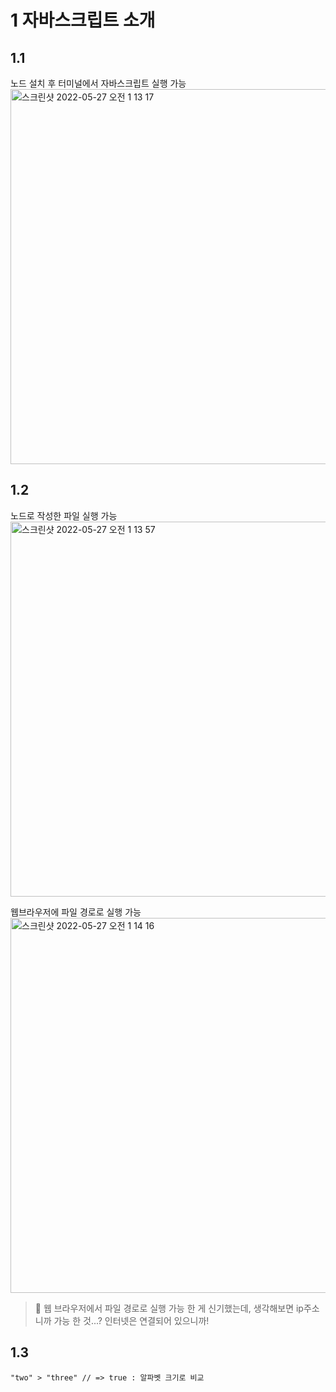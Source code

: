 # 1 자바스크립트 소개

## 1.1
노드 설치 후 터미널에서 자바스크립트 실행 가능
<br/>
<img width="600" alt="스크린샷 2022-05-27 오전 1 13 17" src="https://user-images.githubusercontent.com/86528844/170529906-7d547a75-f036-43fc-89b1-ad59185cdb88.png">

## 1.2
노드로 작성한 파일 실행 가능
<br/>
<img width="600" alt="스크린샷 2022-05-27 오전 1 13 57" src="https://user-images.githubusercontent.com/86528844/170530072-130a9417-b8fe-4653-9671-d87a192eeebf.png">

웹브라우저에 파일 경로로 실행 가능
<br/>
<img width="600" alt="스크린샷 2022-05-27 오전 1 14 16" src="https://user-images.githubusercontent.com/86528844/170530084-f79964bb-5d94-426d-bc0a-e1723dc1c930.png">
> 🤔 웹 브라우저에서 파일 경로로 실행 가능 한 게 신기했는데, 생각해보면 ip주소니까 가능 한 것...? 인터넷은 연결되어 있으니까! 

## 1.3
```
"two" > "three" // => true : 알파벳 크기로 비교
```

